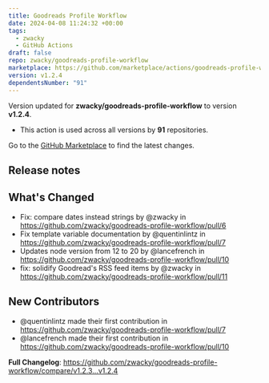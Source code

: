 ```yaml
---
title: Goodreads Profile Workflow
date: 2024-04-08 11:24:32 +00:00
tags:
  - zwacky
  - GitHub Actions
draft: false
repo: zwacky/goodreads-profile-workflow
marketplace: https://github.com/marketplace/actions/goodreads-profile-workflow
version: v1.2.4
dependentsNumber: "91"
---
```



Version updated for **zwacky/goodreads-profile-workflow** to version **v1.2.4**.
- This action is used across all versions by **91** repositories.

Go to the [GitHub Marketplace](https://github.com/marketplace/actions/goodreads-profile-workflow) to find the latest changes.

## Release notes

## What's Changed
* Fix: compare dates instead strings by @zwacky in https://github.com/zwacky/goodreads-profile-workflow/pull/6
* Fix template variable documentation  by @quentinlintz in https://github.com/zwacky/goodreads-profile-workflow/pull/7
* Updates node version from 12 to 20 by @lancefrench in https://github.com/zwacky/goodreads-profile-workflow/pull/10
* fix: solidify Goodread's RSS feed items by @zwacky in https://github.com/zwacky/goodreads-profile-workflow/pull/11

## New Contributors
* @quentinlintz made their first contribution in https://github.com/zwacky/goodreads-profile-workflow/pull/7
* @lancefrench made their first contribution in https://github.com/zwacky/goodreads-profile-workflow/pull/10

**Full Changelog**: https://github.com/zwacky/goodreads-profile-workflow/compare/v1.2.3...v1.2.4
